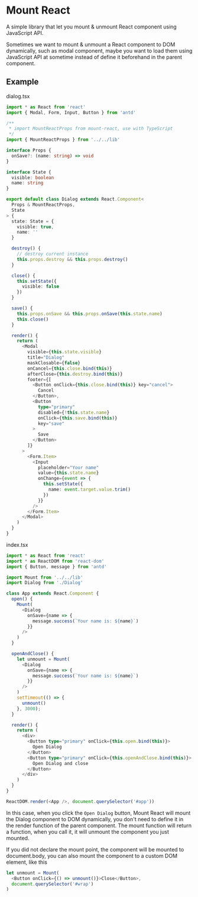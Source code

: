 # Mount React

A simple library that let you mount & unmount React component using JavaScript API.

Sometimes we want to mount & unmount a React component to DOM dynamically, such as modal component, maybe you want to load them using JavaScript API at sometime instead of define it beforehand in the parent component.

## Example

dialog.tsx

```TypeScript
import * as React from 'react'
import { Modal, Form, Input, Button } from 'antd'

/**
 * import MountReactProps from mount-react, use with TypeScript
 */
import { MountReactProps } from '../../lib'

interface Props {
  onSave?: (name: string) => void
}

interface State {
  visible: boolean
  name: string
}

export default class Dialog extends React.Component<
  Props & MountReactProps,
  State
> {
  state: State = {
    visible: true,
    name: ''
  }

  destroy() {
    // destroy current instance
    this.props.destroy && this.props.destroy()
  }

  close() {
    this.setState({
      visible: false
    })
  }

  save() {
    this.props.onSave && this.props.onSave(this.state.name)
    this.close()
  }

  render() {
    return (
      <Modal
        visible={this.state.visible}
        title="Dialog"
        maskClosable={false}
        onCancel={this.close.bind(this)}
        afterClose={this.destroy.bind(this)}
        footer={[
          <Button onClick={this.close.bind(this)} key="cancel">
            Cancel
          </Button>,
          <Button
            type="primary"
            disabled={!this.state.name}
            onClick={this.save.bind(this)}
            key="save"
          >
            Save
          </Button>
        ]}
      >
        <Form.Item>
          <Input
            placeholder="Your name"
            value={this.state.name}
            onChange={event => {
              this.setState({
                name: event.target.value.trim()
              })
            }}
          />
        </Form.Item>
      </Modal>
    )
  }
}
```

index.tsx

```TypeScript
import * as React from 'react'
import * as ReactDOM from 'react-dom'
import { Button, message } from 'antd'

import Mount from '../../lib'
import Dialog from './Dialog'

class App extends React.Component {
  open() {
    Mount(
      <Dialog
        onSave={name => {
          message.success(`Your name is: ${name}`)
        }}
      />
    )
  }

  openAndClose() {
    let unmount = Mount(
      <Dialog
        onSave={name => {
          message.success(`Your name is: ${name}`)
        }}
      />
    )
    setTimeout(() => {
      unmount()
    }, 3000);
  }

  render() {
    return (
      <div>
        <Button type="primary" onClick={this.open.bind(this)}>
          Open Dialog
        </Button>
        <Button type="primary" onClick={this.openAndClose.bind(this)}>
          Open Dialog and close
        </Button>
      </div>
    )
  }
}

ReactDOM.render(<App />, document.querySelector('#app'))
```
In this case, when you click the `Open Dialog` button, Mount React will mount the Dialog component to DOM dynamically, you don't need to define it in the render function of the parent component. The mount function will return a function, when you call it, it will unmount the component you just mounted.

If you did not declare the mount point, the component will be mounted to document.body, you can also mount the component to a custom DOM element, like this

```TypeScript
let unmount = Mount(
  <Button onClick={() => unmount()}>Close</Button>,
  document.querySelector('#wrap')
)
```